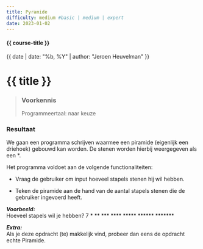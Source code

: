 ```yaml
---
title: Pyramide
difficulty: medium #basic | medium | expert
date: 2023-01-02
---
```


#### {{ course-title }}
{{ date | date: "%b, %Y" | author: "Jeroen Heuvelman" }}


# {{ title }}

> ### Voorkennis
> Programmeertaal: naar keuze

### Resultaat
We gaan een programma schrijven waarmee een piramide (eigenlijk een
driehoek) gebouwd kan worden. De stenen worden hierbij weergegeven als
een \*.

Het programma voldoet aan de volgende functionaliteiten:

- Vraag de gebruiker om input hoeveel stapels stenen hij wil hebben.

- Teken de piramide aan de hand van de aantal stapels stenen die de
  gebruiker ingevoerd heeft.

***Voorbeeld:***  
Hoeveel stapels wil je hebben? 7 \* \*\* \*\*\* \*\*\*\* \*\*\*\*\*
\*\*\*\*\*\* \*\*\*\*\*\*\*

***Extra:***  
Als je deze opdracht (te) makkelijk vind, probeer dan eens de opdracht
echte Piramide.

